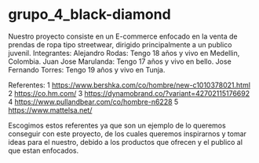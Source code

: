 # grupo_4_black-diamond
Nuestro proyecto consiste en un E-commerce enfocado en la venta de prendas de ropa tipo streetwear, dirigido principalmente a un publico juvenil.
Integrantes:
Alejandro Rodas: Tengo 18 años y vivo en Medellin, Colombia.
Juan Jose Marulanda: Tengo 17 años y vivo en bello.
Jose Fernando Torres: Tengo 19 años y vivo en Tunja.

Referentes:
1 https://www.bershka.com/co/hombre/new-c1010378021.html
2 https://co.hm.com/
3 https://dynamobrand.co/?variant=42702115176692
4 https://www.pullandbear.com/co/hombre-n6228
5 https://www.mattelsa.net/

Escogimos estos referentes ya que son un ejemplo de lo queremos conseguir con este proyecto, de los cuales queremos inspirarnos y tomar ideas para el nuestro, debido a los productos que ofrecen y el publico al que estan enfocados.
